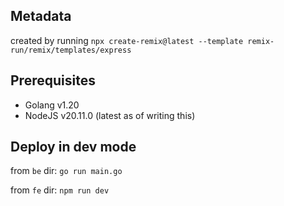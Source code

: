## Metadata

created by running `npx create-remix@latest --template remix-run/remix/templates/express`

## Prerequisites

- Golang v1.20
- NodeJS v20.11.0 (latest as of writing this)

## Deploy in dev mode

from `be` dir: `go run main.go`

from `fe` dir: `npm run dev`
